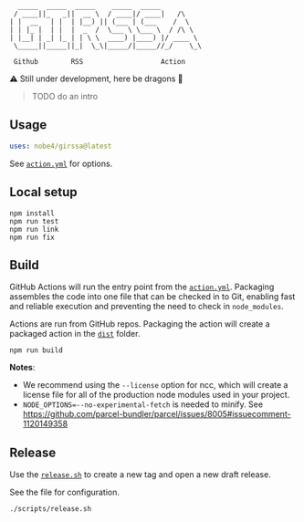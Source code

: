 ```
  _____  _____  _____    _____  _____
 / ____||_   _||  __ \  / ____|/ ____|   /\
| |  __   | |  | |__) || (___ | (___    /  \
| | |_ |  | |  |  _  /  \___ \ \___ \  / /\ \
| |__| | _| |_ | | \ \  ____) |____) |/ ____ \
 \_____||_____||_|  \_\|_____/|_____//_/    \_\

 Github        RSS                   Action

```

:warning: Still under development, here be dragons :dragon:

> TODO do an intro

## Usage

```yaml
uses: nobe4/girssa@latest
```

See [`action.yml`](./action.yml) for options.

## Local setup

```shell
npm install
npm run test
npm run link
npm run fix
```

## Build

GitHub Actions will run the entry point from the [`action.yml`](./action.yml). Packaging assembles the code into one file that can be checked in to Git, enabling fast and reliable execution and preventing the need to check in `node_modules`.

Actions are run from GitHub repos. Packaging the action will create a packaged action in the [`dist`](./dist) folder.

```shell
npm run build
```

**Notes**:

- We recommend using the `--license` option for ncc, which will create a license file for all of the production node modules used in your project.
- `NODE_OPTIONS=--no-experimental-fetch` is needed to minify. See https://github.com/parcel-bundler/parcel/issues/8005#issuecomment-1120149358

## Release

Use the [`release.sh`](./scripts/release.sh) to create a new tag and open a new draft release.

See the file for configuration.

```shell
./scripts/release.sh
```
